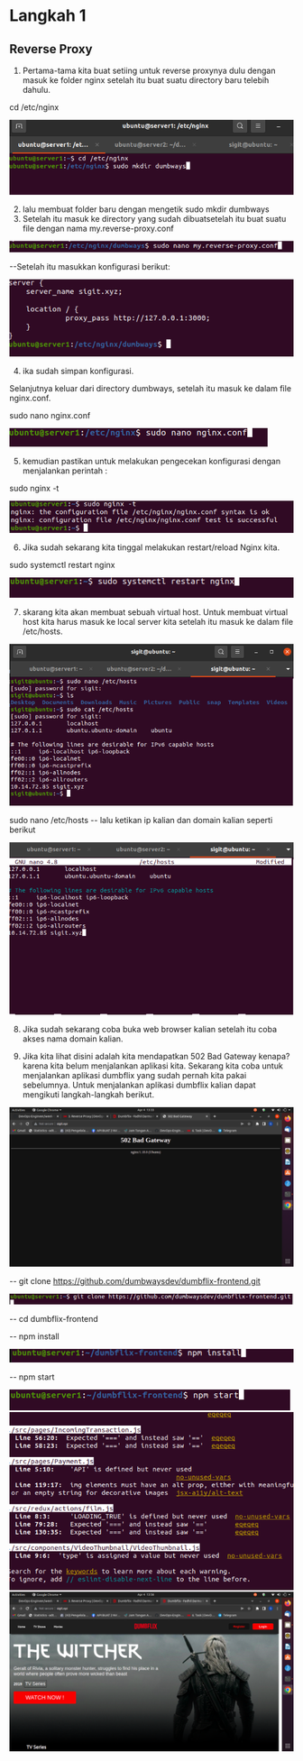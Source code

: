 # Langkah 1
## Reverse Proxy

1. Pertama-tama kita buat setiing untuk reverse proxynya dulu dengan masuk ke folder nginx setelah itu buat suatu directory baru telebih dahulu.

cd /etc/nginx

![logo](https://github.com/prayogosigit/DevOps-Engineer/blob/main/week-1/day-7/assets/1.png)


2. lalu membuat folder baru dengan mengetik sudo mkdir dumbways
3. Setelah itu masuk ke directory yang sudah dibuatsetelah itu buat suatu file dengan nama my.reverse-proxy.conf

![logo](https://github.com/prayogosigit/DevOps-Engineer/blob/main/week-1/day-7/assets/2.png)

--Setelah itu masukkan konfigurasi berikut:

![logo](https://github.com/prayogosigit/DevOps-Engineer/blob/main/week-1/day-7/assets/3.png)

4. ika sudah simpan konfigurasi.

Selanjutnya keluar dari directory dumbways, setelah itu masuk ke dalam file nginx.conf.

sudo nano nginx.conf

![logo](https://github.com/prayogosigit/DevOps-Engineer/blob/main/week-1/day-7/assets/4.png)

5. kemudian pastikan untuk melakukan pengecekan konfigurasi dengan menjalankan perintah :

sudo nginx -t

![logo](https://github.com/prayogosigit/DevOps-Engineer/blob/main/week-1/day-7/assets/6.png)

6. Jika sudah sekarang kita tinggal melakukan restart/reload Nginx kita.

sudo systemctl restart nginx

![logo](https://github.com/prayogosigit/DevOps-Engineer/blob/main/week-1/day-7/assets/7.png)


7. skarang kita akan membuat sebuah virtual host. Untuk membuat virtual host kita harus masuk ke local server kita setelah itu masuk ke dalam file /etc/hosts.

![logo](https://github.com/prayogosigit/DevOps-Engineer/blob/main/week-1/day-7/assets/8.png)

sudo nano /etc/hosts
-- lalu ketikan ip kalian dan domain kalian seperti berikut

![logo](https://github.com/prayogosigit/DevOps-Engineer/blob/main/week-1/day-7/assets/77.png)

8. Jika sudah sekarang coba buka web browser kalian setelah itu coba akses nama domain kalian.


9. Jika kita lihat disini adalah kita mendapatkan 502 Bad Gateway kenapa? karena kita belum menjalankan aplikasi kita.
Sekarang kita coba untuk menjalankan aplikasi dumbflix yang sudah pernah kita pakai sebelumnya.
Untuk menjalankan aplikasi dumbflix kalian dapat mengikuti langkah-langkah berikut.

![logo](https://github.com/prayogosigit/DevOps-Engineer/blob/main/week-1/day-7/assets/88.png)

-- git clone https://github.com/dumbwaysdev/dumbflix-frontend.git

![logo](https://github.com/prayogosigit/DevOps-Engineer/blob/main/week-1/day-7/assets/9.png)

-- cd dumbflix-frontend

-- npm install 

![logo](https://github.com/prayogosigit/DevOps-Engineer/blob/main/week-1/day-7/assets/10.png)

-- npm start

![logo](https://github.com/prayogosigit/DevOps-Engineer/blob/main/week-1/day-7/assets/11.png)
![logo](https://github.com/prayogosigit/DevOps-Engineer/blob/main/week-1/day-7/assets/12.png)
![logo](https://github.com/prayogosigit/DevOps-Engineer/blob/main/week-1/day-7/assets/13.png)


